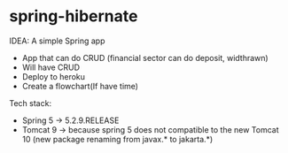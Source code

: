 # spring-hibernate

IDEA: 
A simple Spring app
* App that can do CRUD (financial sector can do deposit, widthrawn)
* Will have CRUD
* Deploy to heroku
* Create a flowchart(If have time)

Tech stack:
* Spring 5 -> 5.2.9.RELEASE
* Tomcat 9 -> because spring 5 does not compatible to the new Tomcat 10 (new package renaming from javax.* to jakarta.*)
